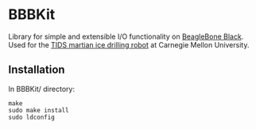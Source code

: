 # BBBKit
Library for simple and extensible I/O functionality on [BeagleBone Black](https://beagleboard.org/black). Used for the [TIDS martian ice drilling robot](https://github.com/TartanIceDrillingSystem) at Carnegie Mellon University.

## Installation
In BBBKit/ directory:

    make
    sudo make install
    sudo ldconfig
